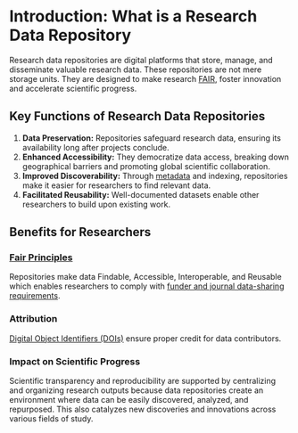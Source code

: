 # Introduction: What is a Research Data Repository 

Research data repositories are digital platforms that store, manage, and disseminate valuable research data. These repositories are not mere storage units. They are designed to make research [FAIR](/introduction/fair_data_and_software), foster innovation and accelerate scientific progress.

## Key Functions of Research Data Repositories

1. **Data Preservation:** Repositories safeguard research data, ensuring its availability long after projects conclude.
2. **Enhanced Accessibility:** They democratize data access, breaking down geographical barriers and promoting global scientific collaboration.
3. **Improved Discoverability:** Through [metadata](/submission_workflow/data_curation.md#metadata-review-process-checklist) and indexing, repositories make it easier for researchers to find relevant data.
4. **Facilitated Reusability:** Well-documented datasets enable other researchers to build upon existing work.

## Benefits for Researchers

### [Fair Principles](/introduction/fair_data_and_software)
Repositories make data Findable, Accessible, Interoperable, and Reusable which enables researchers to comply with [funder and journal data-sharing requirements](/introduction/funders_and_journals).

### Attribution
[Digital Object Identifiers (DOIs)](/citing_data/dois_and_persistent_identifiers) ensure proper credit for data contributors.

### Impact on Scientific Progress
Scientific transparency and reproducibility are supported by centralizing and organizing research outputs because data repositories create an environment where data can be easily discovered, analyzed, and repurposed. This also catalyzes new discoveries and innovations across various fields of study.
